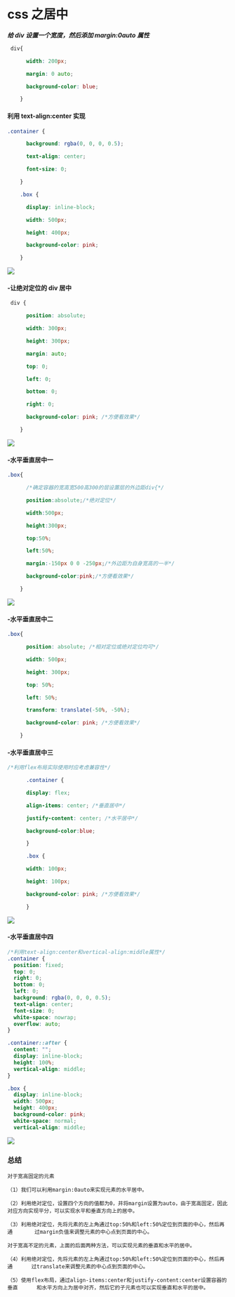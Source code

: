 # css 之居中

***给 div 设置一个宽度，然后添加 margin:0auto 属性***
```css
 div{

​      width: 200px;

​      margin: 0 auto;

​      background-color: blue;

​    }
```
#### 利用 text-align:center 实现
```css
.container {

​      background: rgba(0, 0, 0, 0.5);

​      text-align: center;

​      font-size: 0;

​    }

​    .box {

​      display: inline-block;

​      width: 500px;

​      height: 400px;

​      background-color: pink;

​    }
```
![](F:\lesson_shuidi\css\盒子居中的五种方法\2.png)



#### -让绝对定位的 div 居中
```css
 div {

​      position: absolute;

​      width: 300px;

​      height: 300px;

​      margin: auto;

​      top: 0;

​      left: 0;

​      bottom: 0;

​      right: 0;

​      background-color: pink; /*方便看效果*/

​    }
```
![](F:\lesson_shuidi\css\盒子居中的五种方法\.png)

 

#### -水平垂直居中一
```css
.box{

​      /*确定容器的宽高宽500高300的层设置层的外边距div{*/

​      position:absolute;/*绝对定位*/

​      width:500px;

​      height:300px;

​      top:50%;

​      left:50%;

​      margin:-150px 0 0 -250px;/*外边距为自身宽高的一半*/

​      background-color:pink;/*方便看效果*/      

​    }
```
![](F:\lesson_shuidi\css\盒子居中的五种方法\3.png)

#### -水平垂直居中二
```css
.box{

​      position: absolute; /*相对定位或绝对定位均可*/

​      width: 500px;

​      height: 300px;

​      top: 50%;

​      left: 50%;

​      transform: translate(-50%, -50%);

​      background-color: pink; /*方便看效果*/

​    }
```
#### -水平垂直居中三
```css
/*利用flex布局实际使用时应考虑兼容性*/

​      .container {

​      display: flex;

​      align-items: center; /*垂直居中*/

​      justify-content: center; /*水平居中*/

​      background-color:blue;

​      }

​      .box {

​      width: 100px;

​      height: 100px;

​      background-color: pink; /*方便看效果*/

​      }
```
![](F:\lesson_shuidi\css\盒子居中的五种方法\4.png)

#### -水平垂直居中四

```css
/*利用text-align:center和vertical-align:middle属性*/
.container {
  position: fixed;
  top: 0;
  right: 0;
  bottom: 0;
  left: 0;
  background: rgba(0, 0, 0, 0.5);
  text-align: center;
  font-size: 0;
  white-space: nowrap;
  overflow: auto;
}

.container::after {
  content: "";
  display: inline-block;
  height: 100%;
  vertical-align: middle;
}

.box {
  display: inline-block;
  width: 500px;
  height: 400px;
  background-color: pink;
  white-space: normal;
  vertical-align: middle;
```

![](F:\lesson_shuidi\css\盒子居中的五种方法\5.png)



### 总结

```
对于宽高固定的元素

（1）我们可以利用margin:0auto来实现元素的水平居中。

（2）利用绝对定位，设置四个方向的值都为0，并将margin设置为auto，由于宽高固定，因此      对应方向实现平分，可以实现水平和垂直方向上的居中。

（3）利用绝对定位，先将元素的左上角通过top:50%和left:50%定位到页面的中心，然后再通       过margin负值来调整元素的中心点到页面的中心。
```

```
对于宽高不定的元素，上面的后面两种方法，可以实现元素的垂直和水平的居中。

（4）利用绝对定位，先将元素的左上角通过top:50%和left:50%定位到页面的中心，然后再通      过translate来调整元素的中心点到页面的中心。

（5）使用flex布局，通过align-items:center和justify-content:center设置容器的垂直      和水平方向上为居中对齐，然后它的子元素也可以实现垂直和水平的居中。

```

